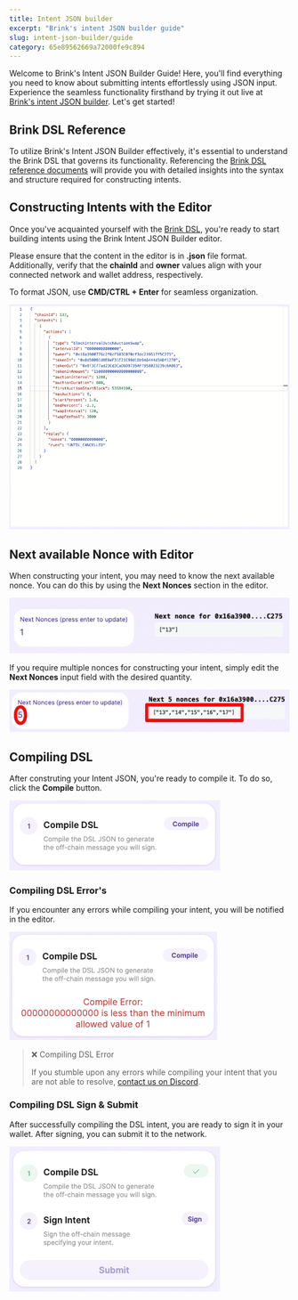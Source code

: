 ```yaml
---
title: Intent JSON builder
excerpt: "Brink's intent JSON builder guide"
slug: intent-json-builder/guide
category: 65e89562669a72000fe9c894
---
```



Welcome to Brink's Intent JSON Builder Guide! Here, you'll find everything you need to know about submitting intents effortlessly using JSON input. Experience the seamless functionality firsthand by trying it out live at [Brink's intent JSON builder](https://demo.brink.trade/). Let's get started!

## Brink DSL Reference
To utilize Brink's Intent JSON Builder effectively, it's essential to understand the Brink DSL that governs its functionality. Referencing the [Brink DSL reference documents](https://docs.brink.trade/reference/dsl-overview) will provide you with detailed insights into the syntax and structure required for constructing intents.

## Constructing Intents with the Editor
Once you've acquainted yourself with the [Brink DSL](https://docs.brink.trade/reference/dsl-overview), you're ready to start building intents using the Brink Intent JSON Builder editor.

Please ensure that the content in the editor is in **.json** file format. Additionally, verify that the **chainId** and **owner** values align with your connected network and wallet address, respectively.

To format JSON, use **CMD/CTRL + Enter** for seamless organization.

![intentjsonbuildereditor](https://raw.githubusercontent.com/brinktrade/guides/main/assets/intentjsonbuilder.png)

## Next available Nonce with Editor
When constructing your intent, you may need to know the next available nonce. You can do this by using the **Next Nonces** section in the editor.

![intentjsonbuilder_nonce_section](https://raw.githubusercontent.com/brinktrade/guides/main/assets/intentjsonbuilder_nonce_section.png)

If you require multiple nonces for constructing your intent, simply edit the **Next Nonces** input field with the desired quantity.

![intentjsonbuilder_nonce_multiple](https://raw.githubusercontent.com/brinktrade/guides/main/assets/intentjsonbuilder_nonce_multiple.png)

## Compiling DSL
After construting your Intent JSON, you're ready to compile it. To do so, click the **Compile** button.

![intentjsonbuilder_compile](https://raw.githubusercontent.com/brinktrade/guides/main/assets/intentjsonbuilder_compile.png)

### Compiling DSL Error's
If you encounter any errors while compiling your intent, you will be notified in the editor.

![intentjsonbuilder_compile_error](https://raw.githubusercontent.com/brinktrade/guides/main/assets/intentjsonbuilder_compiler_error.png)

> ❌ Compiling DSL Error
>
> If you stumble upon any errors while compiling your intent that you are not able to resolve, [contact us on Discord](https://discord.gg/NNx4Y7XB "brink discord").

### Compiling DSL Sign & Submit
After successfully compiling the DSL intent, you are ready to sign it in your wallet. After signing, you can submit it to the network.

![intentjsonbuilder_sign_submit](https://raw.githubusercontent.com/brinktrade/guides/main/assets/intentjsonbuilder_sign_submit.png)
